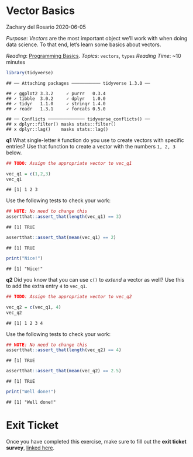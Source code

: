 Vector Basics
================
Zachary del Rosario
2020-06-05

*Purpose*: *Vectors* are the most important object we’ll work with when
doing data science. To that end, let’s learn some basics about vectors.

*Reading*: [Programming
Basics](https://rstudio.cloud/learn/primers/1.2). *Topics*: `vectors`,
`types` *Reading Time*: \~10 minutes

``` r
library(tidyverse)
```

    ## ── Attaching packages ─────────── tidyverse 1.3.0 ──

    ## ✓ ggplot2 3.3.2     ✓ purrr   0.3.4
    ## ✓ tibble  3.0.2     ✓ dplyr   1.0.0
    ## ✓ tidyr   1.1.0     ✓ stringr 1.4.0
    ## ✓ readr   1.3.1     ✓ forcats 0.5.0

    ## ── Conflicts ────────────── tidyverse_conflicts() ──
    ## x dplyr::filter() masks stats::filter()
    ## x dplyr::lag()    masks stats::lag()

**q1** What single-letter `R` function do you use to create vectors with
specific entries? Use that function to create a vector with the numbers
`1, 2, 3` below.

``` r
## TODO: Assign the appropriate vector to vec_q1

vec_q1 = c(1,2,3)
vec_q1
```

    ## [1] 1 2 3

Use the following tests to check your work:

``` r
## NOTE: No need to change this
assertthat::assert_that(length(vec_q1) == 3)
```

    ## [1] TRUE

``` r
assertthat::assert_that(mean(vec_q1) == 2)
```

    ## [1] TRUE

``` r
print("Nice!")
```

    ## [1] "Nice!"

**q2** Did you know that you can use `c()` to *extend* a vector as well?
Use this to add the extra entry `4` to `vec_q1`.

``` r
## TODO: Assign the appropriate vector to vec_q2

vec_q2 = c(vec_q1, 4)
vec_q2
```

    ## [1] 1 2 3 4

Use the following tests to check your work:

``` r
## NOTE: No need to change this
assertthat::assert_that(length(vec_q2) == 4)
```

    ## [1] TRUE

``` r
assertthat::assert_that(mean(vec_q2) == 2.5)
```

    ## [1] TRUE

``` r
print("Well done!")
```

    ## [1] "Well done!"

<!-- include-exit-ticket -->

# Exit Ticket

<!-- -------------------------------------------------- -->

Once you have completed this exercise, make sure to fill out the **exit
ticket survey**, [linked
here](https://docs.google.com/forms/d/e/1FAIpQLSeuq2LFIwWcm05e8-JU84A3irdEL7JkXhMq5Xtoalib36LFHw/viewform?usp=pp_url&entry.693978880=e-code-target).

